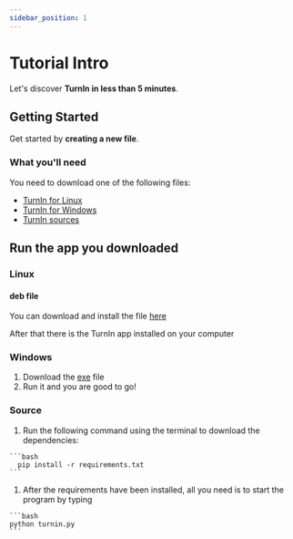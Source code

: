 ```yaml
---
sidebar_position: 1
---
```


# Tutorial Intro

Let's discover **TurnIn in less than 5 minutes**.

## Getting Started

Get started by **creating a new file**.


### What you'll need

You need to download one of the following files:
- [TurnIn for Linux](https://github.com/porfanid/TurnIn/releases/download/2.0.0/turnin-client.AppImage)
- [TurnIn for Windows](https://github.com/porfanid/TurnIn/releases/download/2.0.0/TurninApp.exe)
- [TurnIn sources](https://github.com/porfanid/TurnIn/archive/refs/heads/master.zip)

## Run the app you downloaded

### Linux

  #### deb file
  You can download and install the file [here](https://github.com/porfanid/TurnIn/releases/download/2.0.0/deb-package.deb)

  After that there is the TurnIn app installed on your computer
  
### Windows
  1. Download the [exe](https://github.com/porfanid/TurnIn/releases/download/3.0.0/turnin.exe) file
  2. Run it and you are good to go!

### Source
  1. Run the following command using the terminal to download the dependencies:

    ```bash
      pip install -r requirements.txt
    ```
    
  1. After the requirements have been installed, all you need is to start the program by typing

    ```bash
    python turnin.py
    ```
